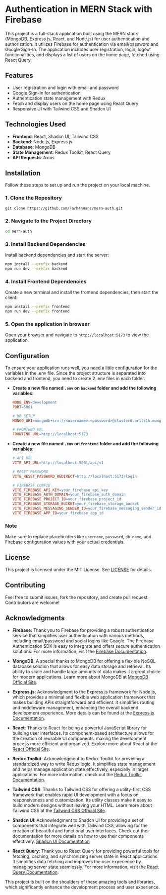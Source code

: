# Authentication in MERN Stack with Firebase

This project is a full-stack application built using the MERN stack (MongoDB, Express.js, React, and Node.js) for user authentication and authorization. It utilizes Firebase for authentication via email/password and Google Sign-In. The application includes user registration, login, logout functionalities, and displays a list of users on the home page, fetched using React Query.

## Features

- User registration and login with email and password
- Google Sign-In for authentication
- Authentication state management with Redux
- Fetch and display users on the home page using React Query
- Responsive UI with Tailwind CSS and Shadcn UI

## Technologies Used

- **Frontend**: React, Shadcn UI, Tailwind CSS
- **Backend**: Node.js, Express.js
- **Database**: MongoDB
- **State Management**: Redux Toolkit, React Query
- **API Requests**: Axios

## Installation

Follow these steps to set up and run the project on your local machine.

### 1. Clone the Repository

```bash
git clone https://github.com/Farh4nHanz/mern-auth.git
```

### 2. Navigate to the Project Directory

```bash
cd mern-auth
```

### 3. Install Backend Dependencies

Install backend dependencies and start the server:

```bash
npm install --prefix backend
npm run dev --prefix backend
```

### 4. Install Frontend Dependencies

Create a new terminal and install the frontend dependencies, then start the client:

```bash
npm install --prefix frontend
npm run dev --prefix frontend
```

### 5. Open the application in browser

Open your browser and navigate to `http://localhost:5173` to view the application.

## Configuration

To ensure your application runs well, you need a little configuration for the variables in the .env file. Since the project structure is separated into backend and frontend, you need to create 2 .env files in each folder.

- **Create a new file named `.env` on `backend` folder and add the following variables**:

  ```makefile
  NODE_ENV=development
  PORT=5001

  # DB SETUP
  MONGO_URI=mongodb+srv://<username>:<password>@cluster0.br1ts1h.mongodb.net/<db_name>

  # FRONTEND URL
  FRONTEND_URL=http://localhost:5173
  ```

- **Create a new file named `.env` on `frontend` folder and add the following variables**:

  ```makefile
  # API URL
  VITE_API_URL=http://localhost:5001/api/v1

  # RESET PASSWORD
  VITE_RESET_PASSWORD_REDIRECT=http://localhost:5173/login

  # FIREBASE CONFIG
  VITE_FIREBASE_API_KEY=your_firebase_api_key
  VITE_FIREBASE_AUTH_DOMAIN=your_firebase_auth_domain
  VITE_FIREBASE_PROJECT_ID=your_firebase_project_id
  VITE_FIREBASE_STORAGE_BUCKET=your_firebase_storage_bucket
  VITE_FIREBASE_MESSAGING_SENDER_ID=your_firebase_messaging_sender_id
  VITE_FIREBASE_APP_ID=your_firebase_app_id
  ```

### Note

Make sure to replace placeholders like `username`, `password`, `db_name`, and Firebase configuration values with your actual credentials.

## License

This project is licensed under the MIT License. See [LICENSE](LICENSE) for details.

## Contributing

Feel free to submit issues, fork the repository, and create pull request. Contributors are welcome!

## Acknowledgments

- **Firebase**: Thank you to Firebase for providing a robust authentication service that simplifies user authentication with various methods, including email/password and social logins like Google. The Firebase Authentication SDK is easy to integrate and offers secure authentication solutions. For more information, visit the [Firebase Documentation](https://firebase.google.com/docs/auth).

- **MongoDB**: A special thanks to MongoDB for offering a flexible NoSQL database solution that allows for easy data storage and retrieval. Its ability to scale and handle large amounts of data makes it a great choice for modern applications. Learn more about MongoDB at [MongoDB Official Site](https://www.mongodb.com/).

- **Express.js**: Acknowledgment to the Express.js framework for Node.js, which provides a minimal and flexible web application framework that makes building APIs straightforward and efficient. It simplifies routing and middleware management, enhancing the overall backend development experience. More details can be found at the [Express.js Documentation](https://expressjs.com/).

- **React**: Thanks to React for being a powerful JavaScript library for building user interfaces. Its component-based architecture allows for the creation of reusable UI components, making the development process more efficient and organized. Explore more about React at the [React Official Site](https://reactjs.org/).

- **Redux Toolkit**: Acknowledgment to Redux Toolkit for providing a standardized way to write Redux logic. It simplifies state management and helps manage application state effectively, especially in larger applications. For more information, check out the [Redux Toolkit Documentation](https://redux-toolkit.js.org/).

- **Tailwind CSS**: Thanks to Tailwind CSS for offering a utility-first CSS framework that enables rapid UI development with a focus on responsiveness and customization. Its utility classes make it easy to build modern designs without leaving your HTML. Learn more about Tailwind CSS at the [Tailwind CSS Official Site](https://tailwindcss.com/).

- **Shadcn UI**: Acknowledgment to Shadcn UI for providing a set of components that integrate well with Tailwind CSS, allowing for the creation of beautiful and functional user interfaces. Check out their documentation for more details on how to use their components effectively. [Shadcn UI Documentation](https://ui.shadcn.com/)

- **React Query**: Thank you to React Query for providing powerful tools for fetching, caching, and synchronizing server state in React applications. It simplifies data fetching and improves the user experience by managing server state seamlessly. For more information, visit the [React Query Documentation](https://react-query.tanstack.com/).

This project is built on the shoulders of these amazing tools and libraries, which significantly enhance the development process and user experience.
